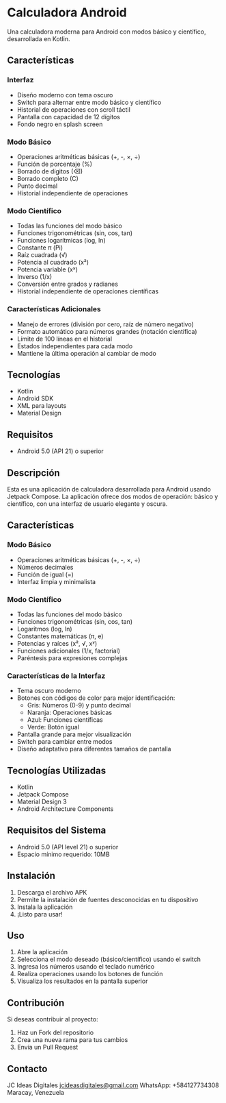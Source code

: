 # Calculadora Android

Una calculadora moderna para Android con modos básico y científico, desarrollada en Kotlin.

## Características

### Interfaz
- Diseño moderno con tema oscuro
- Switch para alternar entre modo básico y científico
- Historial de operaciones con scroll táctil
- Pantalla con capacidad de 12 dígitos
- Fondo negro en splash screen

### Modo Básico
- Operaciones aritméticas básicas (+, -, ×, ÷)
- Función de porcentaje (%)
- Borrado de dígitos (⌫)
- Borrado completo (C)
- Punto decimal
- Historial independiente de operaciones

### Modo Científico
- Todas las funciones del modo básico
- Funciones trigonométricas (sin, cos, tan)
- Funciones logarítmicas (log, ln)
- Constante π (Pi)
- Raíz cuadrada (√)
- Potencia al cuadrado (x²)
- Potencia variable (xʸ)
- Inverso (1/x)
- Conversión entre grados y radianes
- Historial independiente de operaciones científicas

### Características Adicionales
- Manejo de errores (división por cero, raíz de número negativo)
- Formato automático para números grandes (notación científica)
- Límite de 100 líneas en el historial
- Estados independientes para cada modo
- Mantiene la última operación al cambiar de modo

## Tecnologías
- Kotlin
- Android SDK
- XML para layouts
- Material Design

## Requisitos
- Android 5.0 (API 21) o superior

## Descripción
Esta es una aplicación de calculadora desarrollada para Android usando Jetpack Compose. La aplicación ofrece dos modos de operación: básico y científico, con una interfaz de usuario elegante y oscura.

## Características

### Modo Básico
- Operaciones aritméticas básicas (+, -, ×, ÷)
- Números decimales
- Función de igual (=)
- Interfaz limpia y minimalista

### Modo Científico
- Todas las funciones del modo básico
- Funciones trigonométricas (sin, cos, tan)
- Logaritmos (log, ln)
- Constantes matemáticas (π, e)
- Potencias y raíces (x², √, xʸ)
- Funciones adicionales (1/x, factorial)
- Paréntesis para expresiones complejas

### Características de la Interfaz
- Tema oscuro moderno
- Botones con códigos de color para mejor identificación:
  - Gris: Números (0-9) y punto decimal
  - Naranja: Operaciones básicas
  - Azul: Funciones científicas
  - Verde: Botón igual
- Pantalla grande para mejor visualización
- Switch para cambiar entre modos
- Diseño adaptativo para diferentes tamaños de pantalla

## Tecnologías Utilizadas
- Kotlin
- Jetpack Compose
- Material Design 3
- Android Architecture Components

## Requisitos del Sistema
- Android 5.0 (API level 21) o superior
- Espacio mínimo requerido: 10MB

## Instalación
1. Descarga el archivo APK
2. Permite la instalación de fuentes desconocidas en tu dispositivo
3. Instala la aplicación
4. ¡Listo para usar!

## Uso
1. Abre la aplicación
2. Selecciona el modo deseado (básico/científico) usando el switch
3. Ingresa los números usando el teclado numérico
4. Realiza operaciones usando los botones de función
5. Visualiza los resultados en la pantalla superior

## Contribución
Si deseas contribuir al proyecto:
1. Haz un Fork del repositorio
2. Crea una nueva rama para tus cambios
3. Envía un Pull Request

## Contacto
JC Ideas Digitales 
jcideasdigitales@gmail.com 
WhatsApp: +584127734308 
Maracay, Venezuela
